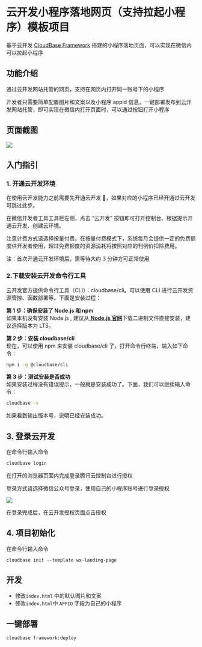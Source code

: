 # 云开发小程序落地网页（支持拉起小程序）模板项目

基于云开发 [CloudBase Framework](https://github.com/TencentCloudBase/cloudbase-framework) 搭建的小程序落地页面，可以实现在微信内可以拉起小程序

## 功能介绍

通过云开发网站托管的网页，支持在网页内打开同一账号下的小程序

开发者只需要简单配置图片和文案以及小程序 appid 信息，一键部署发布到云开发网站托管，即可实现在微信内打开页面时，可以通过按钮打开小程序

## 页面截图

![](https://main.qcloudimg.com/raw/133e4700dbee2dce402e59829142d80f.png)

## 入门指引

### 1. 开通云开发环境

在使用云开发能力之前需要先开通云开发 ，如果对应的小程序已经开通过云开发可跳过此步。

在微信开发者工具工具栏左侧，点击 “云开发” 按钮即可打开控制台、根据提示开通云开发、创建云环境。

注意计费方式请选择按量付费。在按量付费模式下，系统每月会提供一定的免费额度供开发者使用，超过免费额度的资源消耗将按照对应的刊例价扣除费用。

注：首次开通云开发环境后，需等待大约 3 分钟方可正常使用

### 2.下载安装云开发命令行工具

云开发官方提供命令行工具（CLI）：cloudbase/cli。可以使用 CLI 进行云开发资源管控、函数部署等。下面是安装过程：

**第 1 步：确保安装了 Node.js 和 npm**  
如果本机没有安装 Node.js , 建议从[ **Node.js 官网**](https://nodejs.org/zh-cn/)下载二进制文件直接安装，建议选择版本为 LTS。

**第 2 步：安装 cloudbase/cli**  
现在，可以使用 npm 来安装 cloudbase/cli 了，打开命令行终端，输入如下命令：

```bash
npm i -g @cloudbase/cli
```

**第 3 步：测试安装是否成功**<br />如果安装过程没有错误提示，一般就是安装成功了。下面，我们可以继续输入命令：

```bash
cloudbase -v
```

如果看到输出版本号，说明已经安装成功。

## 3. 登录云开发

在命令行输入命令

```bash
cloudbase login
```

在打开的浏览器页面内完成登录腾讯云控制台进行授权

登录方式请选择微信公众号登录，使用自己的小程序账号进行登录授权

![](https://main.qcloudimg.com/raw/f3b7cbdc3d8ca3f3c212203a4b84782a.png)

在登录完成后，在云开发授权页面点击授权

## 4. 项目初始化

在命令行输入命令

```
cloudbase init --template wx-landing-page
```

## 开发

- 修改`index.html` 中的默认图片和文案
- 修改`index.html`中 `APPID` 字段为自己的小程序

## 一键部署

```
cloudbase framework:deploy
```
